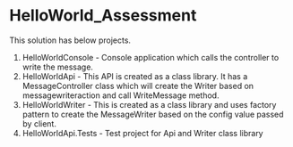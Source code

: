 # HelloWorld_Assessment
This solution has below projects.

1. HelloWorldConsole - Console application which calls the controller to write the message. 
2. HelloWorldApi - This API is created as a class library. It has a MessageController class which will create the Writer based on messagewriteraction 
    and call WriteMessage method.
3. HelloWorldWriter - This is created as a class library and uses factory pattern to create the MessageWriter based on the config value passed
    by client. 
4. HelloWorldApi.Tests - Test project for Api and Writer class library

